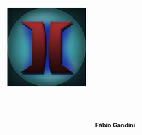 ![Logo](assets/logos/logo.jpg)

<br>
<br>
<br>
<p align="center"><strong>Fábio Gandini</strong></p>
